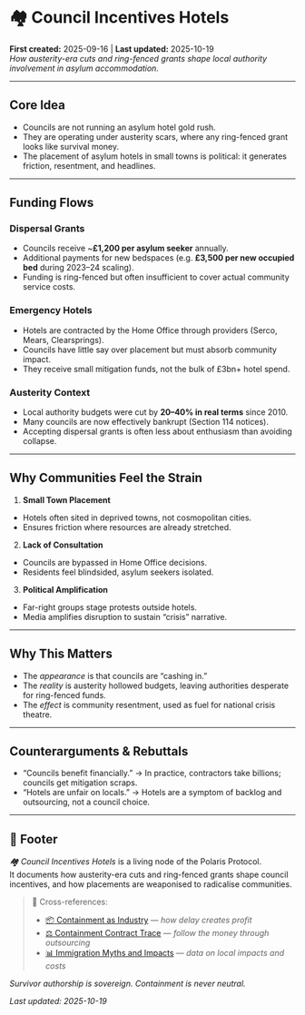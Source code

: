 # 🏘️ Council Incentives Hotels  
**First created:** 2025-09-16 | **Last updated:** 2025-10-19  
*How austerity-era cuts and ring-fenced grants shape local authority involvement in asylum accommodation.*  

---

## Core Idea  
- Councils are not running an asylum hotel gold rush.  
- They are operating under austerity scars, where any ring-fenced grant looks like survival money.  
- The placement of asylum hotels in small towns is political: it generates friction, resentment, and headlines.  

---

## Funding Flows  

### Dispersal Grants  
- Councils receive ~**£1,200 per asylum seeker** annually.  
- Additional payments for new bedspaces (e.g. **£3,500 per new occupied bed** during 2023–24 scaling).  
- Funding is ring-fenced but often insufficient to cover actual community service costs.  

### Emergency Hotels  
- Hotels are contracted by the Home Office through providers (Serco, Mears, Clearsprings).  
- Councils have little say over placement but must absorb community impact.  
- They receive small mitigation funds, not the bulk of £3bn+ hotel spend.  

### Austerity Context  
- Local authority budgets were cut by **20–40% in real terms** since 2010.  
- Many councils are now effectively bankrupt (Section 114 notices).  
- Accepting dispersal grants is often less about enthusiasm than avoiding collapse.  

---

## Why Communities Feel the Strain  

1. **Small Town Placement**  
- Hotels often sited in deprived towns, not cosmopolitan cities.  
- Ensures friction where resources are already stretched.  

2. **Lack of Consultation**  
- Councils are bypassed in Home Office decisions.  
- Residents feel blindsided, asylum seekers isolated.  

3. **Political Amplification**  
- Far-right groups stage protests outside hotels.  
- Media amplifies disruption to sustain “crisis” narrative.  

---

## Why This Matters  
- The *appearance* is that councils are “cashing in.”  
- The *reality* is austerity hollowed budgets, leaving authorities desperate for ring-fenced funds.  
- The *effect* is community resentment, used as fuel for national crisis theatre.  

---

## Counterarguments & Rebuttals  
- “Councils benefit financially.” → In practice, contractors take billions; councils get mitigation scraps.  
- “Hotels are unfair on locals.” → Hotels are a symptom of backlog and outsourcing, not a council choice.  

---

## 🏮 Footer  

*🏘️ Council Incentives Hotels* is a living node of the Polaris Protocol.  
It documents how austerity-era cuts and ring-fenced grants shape council incentives, and how placements are weaponised to radicalise communities.  

> 📡 Cross-references:
> 
> - [📦 Containment as Industry](./📦_containment_as_industry.md) — *how delay creates profit*  
> - [⚖️ Containment Contract Trace](./⚖️_containment_contract_trace_hotel_edition.md) — *follow the money through outsourcing*  
> - [📊 Immigration Myths and Impacts](./📊_immigration_myths_and_impacts.md) — *data on local impacts and costs*  

*Survivor authorship is sovereign. Containment is never neutral.*  

_Last updated: 2025-10-19_
